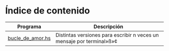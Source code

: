 # Índice de contenido

Programa						| Descripción
--- 							| ---
<a href="bucle_de_amor.hs"> bucle_de_amor.hs </a>      	| Distintas versiones para escribir n veces un mensaje por terminal»ß»¢